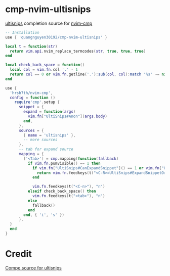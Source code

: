 # cmp-nvim-ultisnips

[ultisnips](https://github.com/SirVer/ultisnips) completion source for [nvim-cmp](https://github.com/hrsh7th/nvim-cmp)

```lua
-- Installation
use { 'quangnguyen30192/cmp-nvim-ultisnips' } 

local t = function(str)
  return vim.api.nvim_replace_termcodes(str, true, true, true)
end

local check_back_space = function()
  local col = vim.fn.col '.' - 1
  return col == 0 or vim.fn.getline('.'):sub(col, col):match '%s' ~= nil
end

use { 
  'hrsh7th/nvim-cmp',
  config = function ()
    require'cmp'.setup {
      snippet = {
        expand = function(args)
          vim.fn["UltiSnips#Anon"](args.body)
        end,
      },
      sources = {
        { name = 'ultisnips' },
        -- more sources
      },
      -- tab for expand source 
      mapping = {
        ['<Tab>'] = cmp.mapping(function(fallback)
          if vim.fn.pumvisible() == 1 then
            if vim.fn["UltiSnips#CanExpandSnippet"]() == 1 or vim.fn["UltiSnips#CanJumpForwards"]() == 1 then
              return vim.fn.feedkeys(t("<C-R>=UltiSnips#ExpandSnippetOrJump()<CR>"))
            end

            vim.fn.feedkeys(t("<C-n>"), "n")
          elseif check_back_space() then
            vim.fn.feedkeys(t("<tab>"), "n")
          else
            fallback()
          end
        end, { 'i', 's' })
      },
  }
  end
}
```

# Credit
[Compe source for ultisnips](https://github.com/hrsh7th/nvim-compe/blob/master/lua/compe_ultisnips/init.lua)
